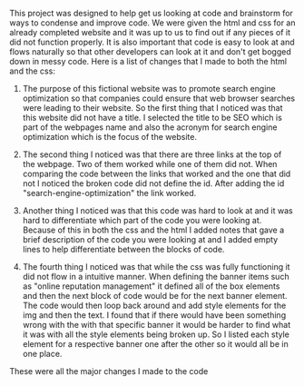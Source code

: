 This project was designed to help get us looking at code and brainstorm for ways to condense and improve code. We were given the html and css for an already completed website and it was up to us to find out if any pieces of it did not function properly. It is also important that code is easy to look at and flows naturally so that other developers can look at it and don't get bogged down in messy code. Here is a list of changes that I made to both the html and the css:

1. The purpose of this fictional website was to promote search engine optimization so that companies could ensure that web browser searches were leading to their website. So the first thing that I noticed was that this website did not have a title. I selected the title to be SEO which is part of the webpages name and also the acronym for search engine optimization which is the focus of the website.

2. The second thing I noticed was that there are three links at the top of the webpage. Two of them worked while one of them did not. When comparing the code between the links that worked and the one that did not I noticed the broken code did not define the id. After adding the id "search-engine-optimization" the link worked.

3. Another thing I noticed was that this code was hard to look at and it was hard to differentiate which part of the code you were looking at. Because of this in both the css and the html I added notes that gave a brief description of the code you were looking at and I added empty lines to help differentiate between the blocks of code.

4. The fourth thing I noticed was that while the css was fully functioning it did not flow in a intuitive manner. When defining the banner items such as "online reputation management" it defined all of the box elements and then the next block of code would be for the next banner element. The code would then loop back around and add style elements for the img and then the text. I found that if there would have been something wrong with the with that specific banner it would be harder to find what it was with all the style elements being broken up. So I listed each style element for a respective banner one after the other so it would all be in one place.

These were all the major changes I made to the code